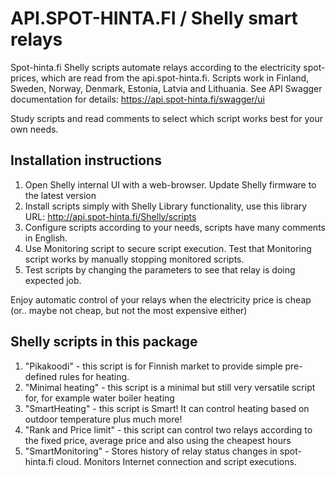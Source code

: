 # API.SPOT-HINTA.FI / Shelly smart relays
Spot-hinta.fi Shelly scripts automate relays according to the electricity spot-prices, which are read from the api.spot-hinta.fi. Scripts work in Finland, Sweden, Norway, Denmark, Estonia, Latvia and Lithuania. See API Swagger documentation for details: https://api.spot-hinta.fi/swagger/ui

Study scripts and read comments to select which script works best for your own needs.

## Installation instructions

1. Open Shelly internal UI with a web-browser. Update Shelly firmware to the latest version
2. Install scripts simply with Shelly Library functionality, use this library URL: http://api.spot-hinta.fi/Shelly/scripts
3. Configure scripts according to your needs, scripts have many comments in English.
4. Use Monitoring script to secure script execution. Test that Monitoring script works by manually stopping monitored scripts.
5. Test scripts by changing the parameters to see that relay is doing expected job.

Enjoy automatic control of your relays when the electricity price is cheap (or.. maybe not cheap, but not the most expensive either)


## Shelly scripts in this package

1. "Pikakoodi" - this script is for Finnish market to provide simple pre-defined rules for heating. 
2. "Minimal heating" - this script is a minimal but still very versatile script for, for example water boiler heating
3. "SmartHeating" - this script is Smart! It can control heating based on outdoor temperature plus much more!
4. "Rank and Price limit" - this script can control two relays according to the fixed price, average price and also using the cheapest hours 
5. "SmartMonitoring" - Stores history of relay status changes in spot-hinta.fi cloud. Monitors Internet connection and script executions.
